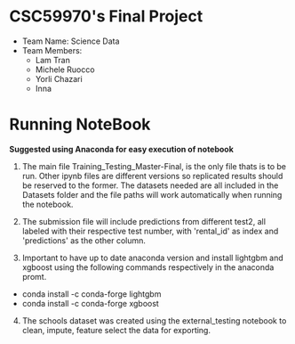 # CSC59970's Final Project
- Team Name: Science Data
- Team Members:
  - Lam Tran
  - Michele Ruocco
  - Yorli Chazari
  - Inna 
  
# Running NoteBook
**Suggested using Anaconda for easy execution of notebook**
1. The main file Training_Testing_Master-Final, is the only file thats is to be run. Other ipynb files are different versions so replicated results should be reserved to the former. The datasets needed are all included in the Datasets folder and the file paths will work automatically when running the notebook. 
2. The submission file will include predictions from different test2, all labeled with their respective test number, with 'rental_id' as index and 'predictions' as the other column.

3. Important to have up to date anaconda version and install lightgbm and xgboost using the following commands respectively in the anaconda promt.
- conda install -c conda-forge lightgbm
- conda install -c conda-forge xgboost

4. The schools dataset was created using the external_testing notebook to clean, impute, feature select the data for exporting.
  
